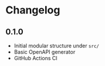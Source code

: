 # Changelog

## 0.1.0
- Initial modular structure under `src/`
- Basic OpenAPI generator
- GitHub Actions CI
